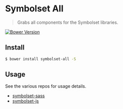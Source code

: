 # Symbolset All

> Grabs all components for the Symbolset libraries.

[![Bower Version](http://img.shields.io/bower/v/symbolset-all.svg)](https://github.com/kuatsure/symbolset-all)

## Install

```bash
$ bower install symbolset-all -S
```

## Usage

See the various repos for usage details.

* [symbolset-sass](https://github.com/kuatsure/symbolset-sass)
* [symbolset-js](https://github.com/kuatsure/symbolset-js)
